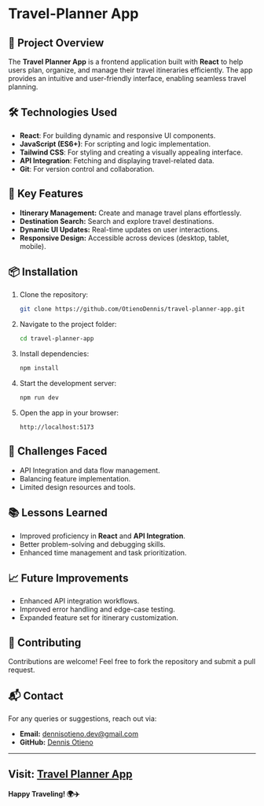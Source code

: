 # Travel-Planner App

## 🚀 Project Overview
The **Travel Planner App** is a frontend application built with **React** to help users plan, organize, and manage their travel itineraries efficiently. The app provides an intuitive and user-friendly interface, enabling seamless travel planning.

## 🛠️ Technologies Used
- **React**: For building dynamic and responsive UI components.
- **JavaScript (ES6+)**: For scripting and logic implementation.
- **Tailwind CSS**: For styling and creating a visually appealing interface.
- **API Integration**: Fetching and displaying travel-related data.
- **Git**: For version control and collaboration.

## 📑 Key Features
- **Itinerary Management:** Create and manage travel plans effortlessly.
- **Destination Search:** Search and explore travel destinations.
- **Dynamic UI Updates:** Real-time updates on user interactions.
- **Responsive Design:** Accessible across devices (desktop, tablet, mobile).

## 📦 Installation
1. Clone the repository:
   ```bash
   git clone https://github.com/OtienoDennis/travel-planner-app.git
   ```
2. Navigate to the project folder:
   ```bash
   cd travel-planner-app
   ```
3. Install dependencies:
   ```bash
   npm install
   ```
4. Start the development server:
   ```bash
   npm run dev
   ```
5. Open the app in your browser:
   ```
   http://localhost:5173
   ```

## 🧠 Challenges Faced
- API Integration and data flow management.
- Balancing feature implementation.
- Limited design resources and tools.

## 📚 Lessons Learned
- Improved proficiency in **React** and **API Integration**.
- Better problem-solving and debugging skills.
- Enhanced time management and task prioritization.

## 📈 Future Improvements
- Enhanced API integration workflows.
- Improved error handling and edge-case testing.
- Expanded feature set for itinerary customization.

## 🤝 Contributing
Contributions are welcome! Feel free to fork the repository and submit a pull request.

## 📬 Contact
For any queries or suggestions, reach out via:
- **Email:** dennisotieno.dev@gmail.com
- **GitHub:** [Dennis Otieno](https://github.com/OtienoDennis)

---
**Visit:** [Travel Planner App](https://travel-planner-pink-ten.vercel.app/)
---
**Happy Traveling! 🌍✈️**

